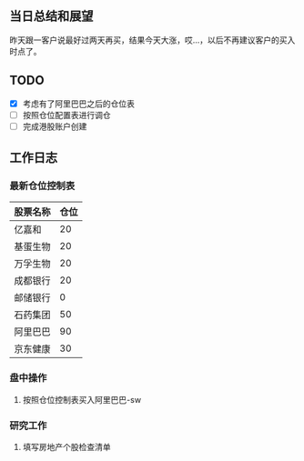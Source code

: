 ## 当日总结和展望

昨天跟一客户说最好过两天再买，结果今天大涨，哎...，以后不再建议客户的买入时点了。

## TODO

- [x] 考虑有了阿里巴巴之后的仓位表
- [ ] 按照仓位配置表进行调仓
- [ ] 完成港股账户创建

## 工作日志

### 最新仓位控制表

| 股票名称 | 仓位 |
| -------- | ---- |
| 亿嘉和   | 20   |
| 基蛋生物 | 20   |
| 万孚生物 | 20   |
| 成都银行 | 20   |
| 邮储银行 | 0    |
| 石药集团 | 50   |
| 阿里巴巴 | 90   |
| 京东健康 | 30   |

### 盘中操作

1. 按照仓位控制表买入阿里巴巴-sw

### 研究工作

1. 填写房地产个股检查清单


